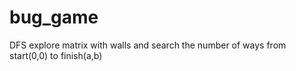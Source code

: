 # bug_game
DFS explore matrix with walls and search the number of ways from start(0,0) to finish(a,b) 
